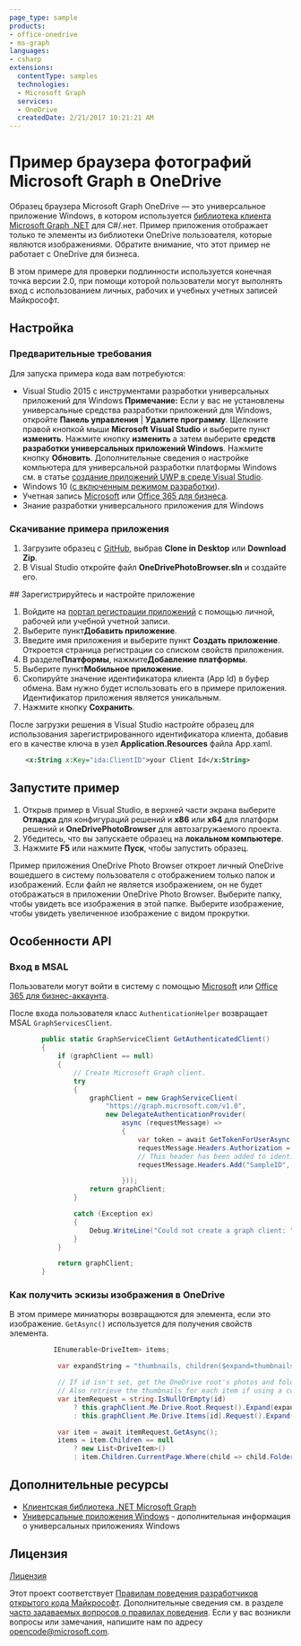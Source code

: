 ```yaml
---
page_type: sample
products:
- office-onedrive
- ms-graph
languages:
- csharp
extensions:
  contentType: samples
  technologies:
  - Microsoft Graph
  services:
  - OneDrive
  createdDate: 2/21/2017 10:21:21 AM
---
```

# Пример браузера фотографий Microsoft Graph в OneDrive

Образец браузера Microsoft Graph OneDrive — это универсальное приложение Windows,
в котором используется [библиотека клиента Microsoft Graph .NET](https://github.com/microsoftgraph/msgraph-sdk-dotnet) для C#/.нет. Пример приложения отображает только те элементы из библиотеки OneDrive пользователя, которые являются изображениями. Обратите внимание, что этот пример не работает с OneDrive для бизнеса.

В этом примере для проверки подлинности используется конечная точка версии 2.0, при помощи которой пользователи могут выполнять вход с использованием личных, рабочих и учебных учетных записей Майкрософт.


## Настройка

### Предварительные требования

Для запуска примера кода вам потребуются: 

* Visual Studio 2015 с инструментами разработки универсальных приложений для Windows **Примечание:** Если у вас не установлены универсальные средства разработки приложений для Windows, откройте **Панель управления** | **Удалите программу**. Щелкните правой кнопкой мыши **Microsoft Visual Studio** и выберите пункт **изменить**. Нажмите кнопку **изменить** а затем выберите **средств разработки универсальных приложений Windows**. Нажмите кнопку **Обновить**. Дополнительные сведения о настройке компьютера для универсальной разработки платформы Windows см. в статье [создание приложений UWP в среде Visual Studio](https://msdn.microsoft.com/en-us/library/windows/apps/dn609832.aspx).
* Windows 10 ([с включенным режимом разработки](https://msdn.microsoft.com/library/windows/apps/xaml/dn706236.aspx)).
* Учетная запись [Microsoft](www.outlook.com) или [Office 365 для бизнеса](https://msdn.microsoft.com/en-us/office/office365/howto/setup-development-environment#bk_Office365Account).
* Знание разработки универсального приложения для Windows

### Скачивание примера приложения

1. Загрузите образец с [GitHub](https://github.com/OneDrive/graph-sample-photobrowser-uwp), выбрав **Clone in Desktop** или **Download Zip**. 
2. В Visual Studio откройте файл **OneDrivePhotoBrowser.sln** и создайте его.

\## Зарегистрируйтесь и настройте приложение

1. Войдите на [портал регистрации приложений](https://apps.dev.microsoft.com/) с помощью личной, рабочей или учебной учетной записи.  
2. Выберите пункт**Добавить приложение**.  
3. Введите имя приложения и выберите пункт **Создать приложение**. Откроется страница регистрации со списком свойств приложения.  
4. В разделе**Платформы**, нажмите**Добавление платформы**.  
5. Выберите пункт**Мобильное приложение**.  
6. Скопируйте значение идентификатора клиента (App Id) в буфер обмена. Вам нужно будет использовать его в примере приложения. Идентификатор приложения является уникальным.   
7. Нажмите кнопку **Сохранить**.  

После загрузки решения в Visual Studio настройте образец для использования зарегистрированного идентификатора клиента, добавив его в качестве ключа в узел **Application.Resources** файла App.xaml.

```xml
    <x:String x:Key="ida:ClientID">your Client Id</x:String>
```

## Запустите пример

1. Открыв пример в Visual Studio, в верхней части экрана выберите **Отладка** для конфигураций решений и **x86** или **x64** для платформ решений и **OneDrivePhotoBrowser** для автозагружаемого проекта. 
2. Убедитесь, что вы запускаете образец на **локальном компьютере**.
3. Нажмите **F5** или нажмите **Пуск**, чтобы запустить образец.

Пример приложения OneDrive Photo Browser откроет личный OneDrive вошедшего в систему пользователя с отображением только папок и изображений. Если файл не является изображением, он не будет отображаться в приложении OneDrive Photo Browser. Выберите папку, чтобы увидеть все изображения в этой папке. Выберите изображение, чтобы увидеть увеличенное изображение с видом прокрутки.


## Особенности API

### Вход в MSAL

Пользователи могут войти в систему с помощью [Microsoft](www.outlook.com) или [Office 365 для бизнес-аккаунта](https://msdn.microsoft.com/en-us/office/office365/howto/setup-development-environment#bk_Office365Account).

После входа пользователя класс `AuthenticationHelper` возвращает MSAL `GraphServicesClient`.

```csharp
        public static GraphServiceClient GetAuthenticatedClient()
        {
            if (graphClient == null)
            {
                // Create Microsoft Graph client.
                try
                {
                    graphClient = new GraphServiceClient(
                        "https://graph.microsoft.com/v1.0",
                        new DelegateAuthenticationProvider(
                            async (requestMessage) =>
                            {
                                var token = await GetTokenForUserAsync();
                                requestMessage.Headers.Authorization = new AuthenticationHeaderValue("bearer", token);
                                // This header has been added to identify our sample in the Microsoft Graph service.  If extracting this code for your project please remove.
                                requestMessage.Headers.Add("SampleID", "uwp-csharp-photobrowser-sample");

                            }));
                    return graphClient;
                }

                catch (Exception ex)
                {
                    Debug.WriteLine("Could not create a graph client: " + ex.Message);
                }
            }

            return graphClient;
        }
```

### Как получить эскизы изображения в OneDrive

В этом примере миниатюры возвращаются для элемента, если это изображение. `GetAsync()` используется для получения свойств элемента.

```csharp
           IEnumerable<DriveItem> items;

            var expandString = "thumbnails, children($expand=thumbnails)";

            // If id isn't set, get the OneDrive root's photos and folders. Otherwise, get those for the specified item ID.
            // Also retrieve the thumbnails for each item if using a consumer client.
            var itemRequest = string.IsNullOrEmpty(id)
                ? this.graphClient.Me.Drive.Root.Request().Expand(expandString)
                : this.graphClient.Me.Drive.Items[id].Request().Expand(expandString);

            var item = await itemRequest.GetAsync();
            items = item.Children == null
                ? new List<DriveItem>()
                : item.Children.CurrentPage.Where(child => child.Folder != null || child.Image != null);
```

## Дополнительные ресурсы

* [Клиентская библиотека .NET Microsoft Graph](https://github.com/microsoftgraph/msgraph-sdk-dotnet)
* [Универсальные приложения Windows](https://msdn.microsoft.com/en-us/library/windows/apps/dn726767.aspx) \- дополнительная информация о универсальных приложениях Windows

## Лицензия

[Лицензия](LICENSE.txt)

Этот проект соответствует [Правилам поведения разработчиков открытого кода Майкрософт](https://opensource.microsoft.com/codeofconduct/). Дополнительные сведения см. в разделе [часто задаваемых вопросов о правилах поведения](https://opensource.microsoft.com/codeofconduct/faq/). Если у вас возникли вопросы или замечания, напишите нам по адресу [opencode@microsoft.com](mailto:opencode@microsoft.com).

